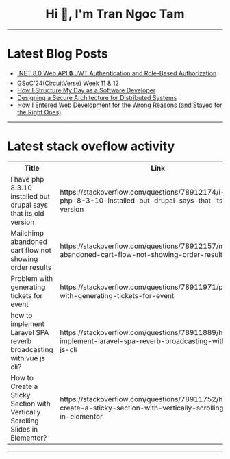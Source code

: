 <h1 align="center">Hi 👋, I'm Tran Ngoc Tam</h1>

---

# Latest Blog Posts 
<!-- BLOG-POST-LIST:START -->
- [.NET 8.0 Web API 🔒 JWT Authentication and Role-Based Authorization](https://dev.to/shahed1bd/net-80-web-api-jwt-authentication-and-role-based-authorization-42f1)
- [GSoC’24&lpar;CircuitVerse&rpar; Week 11 &amp; 12](https://dev.to/niladri_adhikary_f11402dc/gsoc24circuitverse-week-11-12-2p4h)
- [How I Structure My Day as a Software Developer](https://dev.to/vkolencik/how-i-structure-my-day-as-a-software-developer-246c)
- [Designing a Secure Architecture for Distributed Systems](https://dev.to/apssouza22/designing-a-secure-architecture-for-distributed-systems-3nb0)
- [How I Entered Web Development for the Wrong Reasons &lpar;and Stayed for the Right Ones&rpar;](https://dev.to/mashablair/how-i-entered-web-development-for-the-wrong-reasons-and-stayed-for-the-right-ones-3n5m)
<!-- BLOG-POST-LIST:END -->

---

# Latest stack oveflow activity
<table>
  <tr><th>Title</th><th>Link</th></tr>
  <!-- STACKOVERFLOW:START --><tr><td>I have php 8.3.10 installed but drupal says that its old version</td><td>https://stackoverflow.com/questions/78912174/i-have-php-8-3-10-installed-but-drupal-says-that-its-old-version</td></tr><tr><td>Mailchimp abandoned cart flow not showing order results</td><td>https://stackoverflow.com/questions/78912157/mailchimp-abandoned-cart-flow-not-showing-order-results</td></tr><tr><td>Problem with generating tickets for event</td><td>https://stackoverflow.com/questions/78911971/problem-with-generating-tickets-for-event</td></tr><tr><td>how to implement Laravel SPA reverb broadcasting with vue js cli?</td><td>https://stackoverflow.com/questions/78911889/how-to-implement-laravel-spa-reverb-broadcasting-with-vue-js-cli</td></tr><tr><td>How to Create a Sticky Section with Vertically Scrolling Slides in Elementor?</td><td>https://stackoverflow.com/questions/78911752/how-to-create-a-sticky-section-with-vertically-scrolling-slides-in-elementor</td></tr><!-- STACKOVERFLOW:END -->
</table>

---


